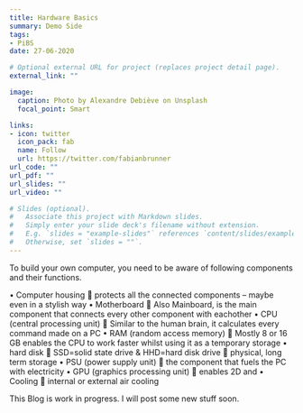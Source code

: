 ```yaml
---
title: Hardware Basics
summary: Demo Side
tags:
- PiBS
date: 27-06-2020

# Optional external URL for project (replaces project detail page).
external_link: ""

image:
  caption: Photo by Alexandre Debiève on Unsplash
  focal_point: Smart

links:
- icon: twitter
  icon_pack: fab
  name: Follow
  url: https://twitter.com/fabianbrunner
url_code: ""
url_pdf: ""
url_slides: ""
url_video: ""

# Slides (optional).
#   Associate this project with Markdown slides.
#   Simply enter your slide deck's filename without extension.
#   E.g. `slides = "example-slides"` references `content/slides/example-slides.md`.
#   Otherwise, set `slides = ""`.
---
```


To build your own computer, you need to be aware of following components and their functions.

•	Computer housing  protects all the connected components – maybe even in a stylish way
•	Motherboard  Also Mainboard, is the main component that connects every other component with eachother
•	CPU (central processing unit)  Similar to the human brain, it calculates every command made on a PC 
•	RAM (random access memory)  Mostly 8 or 16 GB enables the CPU to work faster whilst using it as a temporary storage
•	hard disk  SSD=solid state drive & HHD=hard disk drive  physical, long term storage
•	PSU (power supply unit)  the component that fuels the PC with electricity
•	GPU (graphics processing unit)  enables 2D and 
•	Cooling  internal or external air cooling 



This Blog is work in progress. I will post some new stuff soon.
